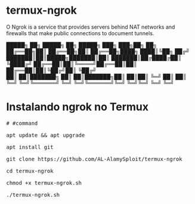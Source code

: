 # termux-ngrok
O Ngrok is a service that provides servers behind NAT networks and firewalls that make public connections to document tunnels.



 █████╗ ██╗       █████╗ ██╗      █████╗ ███╗   ███╗██╗   ██╗
██╔══██╗██║      ██╔══██╗██║     ██╔══██╗████╗ ████║╚██╗ ██╔╝
███████║██║█████╗███████║██║     ███████║██╔████╔██║ ╚████╔╝ 
██╔══██║██║╚════╝██╔══██║██║     ██╔══██║██║╚██╔╝██║  ╚██╔╝  
██║  ██║███████╗ ██║  ██║███████╗██║  ██║██║ ╚═╝ ██║   ██║   
╚═╝  ╚═╝╚══════╝ ╚═╝  ╚═╝╚══════╝╚═╝  ╚═╝╚═╝     ╚═╝   ╚═╝   
                                                             


#  Instalando ngrok no Termux

<pre><span class="pl-c"><span class="pl-c">#</span> #command </span>

apt update && apt upgrade 

apt install git 

git clone https://github.com/AL-AlamySploit/termux-ngrok

cd termux-ngrok 

chmod +x termux-ngrok.sh 

./termux-ngrok.sh </span>


